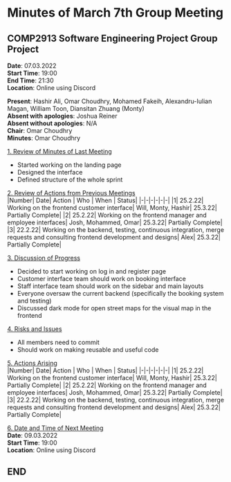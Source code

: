 # Minutes of March 7th Group Meeting

## COMP2913 Software Engineering Project Group Project

**Date**: 07.03.2022  
**Start Time**: 19:00  
**End Time**: 21:30  
**Location**: Online using Discord

**Present**: Hashir Ali, Omar Choudhry, Mohamed Fakeih, Alexandru-Iulian Magan, William Toon, Diansitan Zhuang (Monty)  
**Absent with apologies**: Joshua Reiner  
**Absent without apologies**: N/A  
**Chair**: Omar Choudhry  
**Minutes**: Omar Choudhry

<u>1. Review of Minutes of Last Meeting</u>

- Started working on the landing page
- Designed the interface
- Defined structure of the whole sprint

<u>2. Review of Actions from Previous Meetings</u>  
|Number| Date| Action | Who | When | Status|
|-|-|-|-|-|-|
|1| 25.2.22| Working on the frontend customer interface| Will, Monty, Hashir| 25.3.22| Partially Complete|
|2| 25.2.22| Working on the frontend manager and employee interfaces| Josh, Mohammed, Omar| 25.3.22| Partially Complete|
|3| 22.2.22| Working on the backend, testing, continuous integration, merge requests and consulting frontend development and designs| Alex| 25.3.22| Partially Complete|

<u>3. Discussion of Progress</u>

- Decided to start working on log in and register page
- Customer interface team should work on booking interface
- Staff interface team should work on the sidebar and main layouts
- Everyone oversaw the current backend (specifically the booking system and testing)
- Discussed dark mode for open street maps for the visual map in the frontend

<u>4. Risks and Issues</u>

- All members need to commit
- Should work on making reusable and useful code

<u>5. Actions Arising</u>  
|Number| Date| Action | Who | When | Status|
|-|-|-|-|-|-|
|1| 25.2.22| Working on the frontend customer interface| Will, Monty, Hashir| 25.3.22| Partially Complete|
|2| 25.2.22| Working on the frontend manager and employee interfaces| Josh, Mohammed, Omar| 25.3.22| Partially Complete|
|3| 22.2.22| Working on the backend, testing, continuous integration, merge requests and consulting frontend development and designs| Alex| 25.3.22| Partially Complete|

<u>6. Date and Time of Next Meeting</u>  
**Date**: 09.03.2022  
**Start Time**: 19:00  
**Location**: Online using Discord

## END
